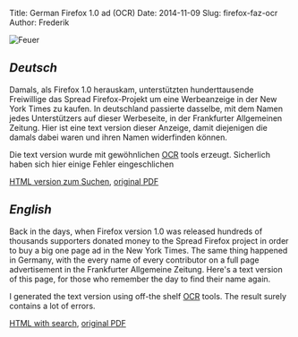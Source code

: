 Title: German Firefox 1.0 ad (OCR)
Date: 2014-11-09
Slug: firefox-faz-ocr
Author: Frederik

![Feuer](/images/feuer-kurz.png)

## *Deutsch*

Damals, als Firefox 1.0 herauskam, unterstützten hunderttausende
Freiwillige das Spread Firefox-Projekt um eine Werbeanzeige in der New
York Times zu kaufen.
In deutschland passierte dasselbe, mit dem Namen jedes Unterstützers auf
dieser Werbeseite, in der Frankfurter Allgemeinen Zeitung.
Hier ist eine text version dieser Anzeige, damit diejenigen die damals
dabei waren und ihren Namen widerfinden können.

Die text version wurde mit gewöhnlichen  [OCR](https://en.wikipedia.org/wiki/Optical_character_recognition) tools erzeugt.
Sicherlich haben sich hier einige Fehler eingeschlichen

[HTML version zum Suchen](/images/feuer-firefox-anzeige-faz.html), [original PDF](/images/feuer-firefox-anzeige-faz.pdf)


## *English*

Back in the days, when Firefox version 1.0 was released hundreds of
thousands supporters donated money to the Spread Firefox project in
order to buy a big one page ad in the New York Times.
The same thing happened in Germany, with the every name of every
contributor on a full page advertisement in the Frankfurter Allgemeine
Zeitung. Here's a text version of this page, for those who remember
the day to find their name again.

I generated the text version using off-the shelf [OCR](https://en.wikipedia.org/wiki/Optical_character_recognition) tools.
The result surely contains a lot of errors.

[HTML with search](/images/feuer-firefox-anzeige-faz.html), [original PDF](/images/feuer-firefox-anzeige-faz.pdf)
